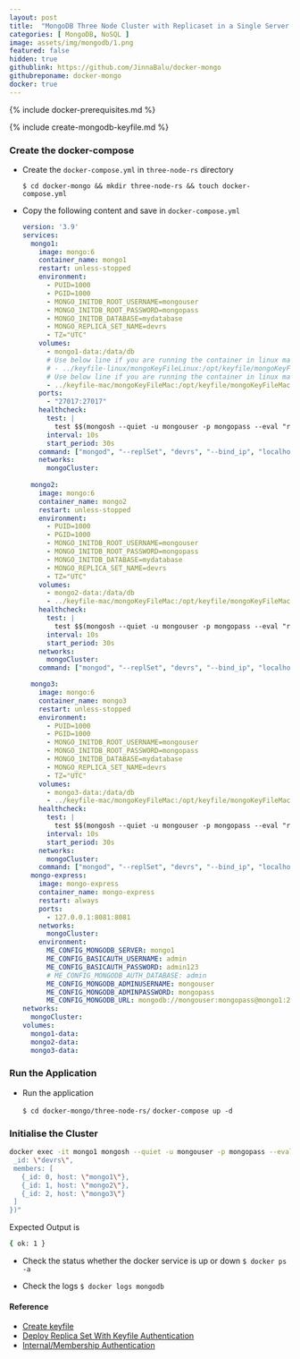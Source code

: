 ```yaml
---
layout: post
title:  "MongoDB Three Node Cluster with Replicaset in a Single Server for POC"
categories: [ MongoDB, NoSQL ]
image: assets/img/mongodb/1.png
featured: false
hidden: true
githublink: https://github.com/JinnaBalu/docker-mongo
githubreponame: docker-mongo
docker: true
---
```


{% include docker-prerequisites.md %}

{% include create-mongodb-keyfile.md %}

### Create the docker-compose 

- Create the `docker-compose.yml` in `three-node-rs` directory

    `$ cd docker-mongo && mkdir three-node-rs && touch docker-compose.yml`

- Copy the following content and save in `docker-compose.yml`

    ```yaml
    version: '3.9'
    services:
      mongo1:
        image: mongo:6
        container_name: mongo1
        restart: unless-stopped
        environment:
          - PUID=1000
          - PGID=1000
          - MONGO_INITDB_ROOT_USERNAME=mongouser
          - MONGO_INITDB_ROOT_PASSWORD=mongopass
          - MONGO_INITDB_DATABASE=mydatabase
          - MONGO_REPLICA_SET_NAME=devrs
          - TZ="UTC"
        volumes:
          - mongo1-data:/data/db
          # Use below line if you are running the container in linux machine
          # - ../keyfile-linux/mongoKeyFileLinux:/opt/keyfile/mongoKeyFileLinux
          # Use below line if you are running the container in linux machine
          - ../keyfile-mac/mongoKeyFileMac:/opt/keyfile/mongoKeyFileMac
        ports:
          - "27017:27017"
        healthcheck:
          test: |
            test $$(mongosh --quiet -u mongouser -p mongopass --eval "rs.status().ok") -eq 1
          interval: 10s
          start_period: 30s
        command: ["mongod", "--replSet", "devrs", "--bind_ip", "localhost,mongo1", "--auth",  "--keyFile", "/opt/keyfile/mongoKeyFileMac"]
        networks:
          mongoCluster:
        
      mongo2:
        image: mongo:6
        container_name: mongo2
        restart: unless-stopped
        environment:
          - PUID=1000
          - PGID=1000
          - MONGO_INITDB_ROOT_USERNAME=mongouser
          - MONGO_INITDB_ROOT_PASSWORD=mongopass
          - MONGO_INITDB_DATABASE=mydatabase
          - MONGO_REPLICA_SET_NAME=devrs
          - TZ="UTC"
        volumes:
          - mongo2-data:/data/db
          - ../keyfile-mac/mongoKeyFileMac:/opt/keyfile/mongoKeyFileMac
        healthcheck:
          test: |
            test $$(mongosh --quiet -u mongouser -p mongopass --eval "rs.status().ok") -eq 1
          interval: 10s
          start_period: 30s
        networks:
          mongoCluster:
        command: ["mongod", "--replSet", "devrs", "--bind_ip", "localhost,mongo2", "--auth",  "--keyFile", "/opt/keyfile/mongoKeyFileMac"]

      mongo3:
        image: mongo:6
        container_name: mongo3
        restart: unless-stopped
        environment:
          - PUID=1000
          - PGID=1000
          - MONGO_INITDB_ROOT_USERNAME=mongouser
          - MONGO_INITDB_ROOT_PASSWORD=mongopass
          - MONGO_INITDB_DATABASE=mydatabase
          - MONGO_REPLICA_SET_NAME=devrs
          - TZ="UTC"
        volumes:
          - mongo3-data:/data/db
          - ../keyfile-mac/mongoKeyFileMac:/opt/keyfile/mongoKeyFileMac
        healthcheck:
          test: |
            test $$(mongosh --quiet -u mongouser -p mongopass --eval "rs.status().ok") -eq 1
          interval: 10s
          start_period: 30s
        networks:
          mongoCluster:
        command: ["mongod", "--replSet", "devrs", "--bind_ip", "localhost,mongo3", "--auth",  "--keyFile", "/opt/keyfile/mongoKeyFileMac"]
      mongo-express:
        image: mongo-express
        container_name: mongo-express
        restart: always
        ports:
          - 127.0.0.1:8081:8081
        networks:
          mongoCluster:
        environment:
          ME_CONFIG_MONGODB_SERVER: mongo1
          ME_CONFIG_BASICAUTH_USERNAME: admin
          ME_CONFIG_BASICAUTH_PASSWORD: admin123
          # ME_CONFIG_MONGODB_AUTH_DATABASE: admin
          ME_CONFIG_MONGODB_ADMINUSERNAME: mongouser
          ME_CONFIG_MONGODB_ADMINPASSWORD: mongopass
          ME_CONFIG_MONGODB_URL: mongodb://mongouser:mongopass@mongo1:27017/
    networks:
      mongoCluster:
    volumes:
      mongo1-data:
      mongo2-data:
      mongo3-data:

    ```
### Run the Application

- Run the application

    `$ cd docker-mongo/three-node-rs/`
    `docker-compose up -d`

### Initialise the Cluster 

```bash
docker exec -it mongo1 mongosh --quiet -u mongouser -p mongopass --eval "rs.initiate({
 _id: \"devrs\",
 members: [
   {_id: 0, host: \"mongo1\"},
   {_id: 1, host: \"mongo2\"},
   {_id: 2, host: \"mongo3\"}
 ]
})"
```

Expected Output is 

```bash
{ ok: 1 }
```


- Check the status whether the docker service is up or down `$ docker ps -a`

- Check the logs 
    `$ docker logs mongodb`


#### Reference

- [Create keyfile]()
- [Deploy Replica Set With Keyfile Authentication](https://www.mongodb.com/docs/manual/tutorial/deploy-replica-set-with-keyfile-access-control/#deploy-replica-set-with-keyfile-authentication)
- [Internal/Membership Authentication](https://www.mongodb.com/docs/manual/core/security-internal-authentication/)